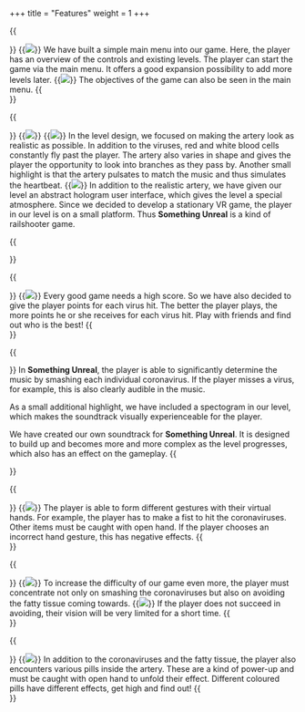 +++
title = "Features"
weight = 1
+++

{{<section title="Main Menu">}}
{{<image src="main_menu.jpg" caption="Main Menu">}}
We have built a simple main menu into our game. Here, the player has an overview of the controls and existing levels. The player can start the game via the main menu. It offers a good expansion possibility to add more levels later.
{{<image src="objectives.jpg" caption="Objectives">}}
The objectives of the game can also be seen in the main menu.
{{</section>}}

{{<section title="The Level">}}
{{<image src="level1.jpg" caption="Level(1)">}}
{{<image src="level3.jpg" caption="Level(2)">}}
In the level design, we focused on making the artery look as realistic as possible. In addition to the viruses, red and white blood cells constantly fly past the player. The artery also varies in shape and gives the player the opportunity to look into branches as they pass by. Another small highlight is that the artery pulsates to match the music and thus simulates the heartbeat.
{{<image src="level2.jpg" caption="Level(3)">}}
In addition to the realistic artery, we have given our level an abstract hologram user interface, which gives the level a special atmosphere.
Since we decided to develop a stationary VR game, the player in our level is on a small platform. Thus <strong>Something Unreal</strong> is a kind of railshooter game.

{{</section>}}

{{<section title="High score">}}
{{<image src="high_score2.jpg" caption="High-Score">}}
Every good game needs a high score. So we have also decided to give the player points for each virus hit. The better the player plays, the more points he or she receives for each virus hit.
Play with friends and find out who is the best!
{{</section>}}

{{<section title="Contributing to the music">}}
In <strong>Something Unreal</strong>, the player is able to significantly determine the music by smashing each individual coronavirus. If the player misses a virus, for example, this is also clearly audible in the music. 

As a small additional highlight, we have included a spectogram in our level, which makes the soundtrack visually experienceable for the player.

We have created our own soundtrack for <strong>Something Unreal</strong>. It is designed to build up and becomes more and more complex as the level progresses, which also has an effect on the gameplay.
{{</section>}}

{{<section title="Smashing virus">}}
{{<image src="smashing_virus.jpg" caption="Smashing coronavirus">}}
The player is able to form different gestures with their virtual hands. For example, the player has to make a fist to hit the coronaviruses. Other items must be caught with open hand. If the player chooses an incorrect hand gesture, this has negative effects.
{{</section>}}

{{<section title="Evading fatty tissues">}}
{{<image src="fatty_tissue.jpg" caption="Fatty Tissue">}}
To increase the difficulty of our game even more, the player must concentrate not only on smashing the coronaviruses but also on avoiding the fatty tissue coming towards. 
{{<image src="fatty_tissue2.jpg" caption="hit by Fatty Tissue effects player's vision">}}
If the player does not succeed in avoiding, their vision will be very limited for a short time.
{{</section>}}

{{<section title="Taking pills">}}
{{<image src="pills.jpg" caption="taking a pill effects player's vision">}}
In addition to the coronaviruses and the fatty tissue, the player also encounters various pills inside the artery. These are a kind of power-up and must be caught with open hand to unfold their effect.
Different coloured pills have different effects, get high and find out!
{{</section>}}

